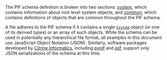 The PIF schema definition is broken into two sections: [system](!schema_definition/system), which contains information about root level system objects; and [common](!schema_definition/common), which contains definitions of objects that are common throughout the PIF schema.

A file adheres to the PIF schema if it contains a single [`System`](!schema_definition/system/System) object (or one of its derived types) or an array of such objects. While the schema can be used in potentially any hierarchical file format, all examples in this document use JavaScript Object Notation (JSON). Similarly, software packages developed by [Citrine Informatics](http://www.citrine.io), including [pypif](https://github.com/CitrineInformatics/pypif) and [jpif](https://github.com/CitrineInformatics/jpif), support only JSON serializations of the schema at this time.

